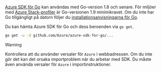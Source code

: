 [Azure SDK för Go](https://github.com/Azure/azure-sdk-for-go) kan användas med Go-version 1.8 och senare. För miljöer med [Azure Stack-profiler](https://docs.microsoft.com/en-us/azure/azure-stack/azure-stack-version-profiles) är Go-versionen 1.9 minimikravet.
Om du inte har Go tillgängligt på datorn följer du [installationsanvisningarna för Go](https://golang.org/doc/install).

Du kan hämta Azure SDK för Go och dess beroenden via `go get`.

```bash
go get -u -d github.com/Azure/azure-sdk-for-go/...
```

> [!WARNING]
> Kontrollera att du använder versaler för `Azure` i webbadressen. Om du inte gör det kan det orsaka importproblem när du arbetar med SDK. Du måste även använda versaler för `Azure` i importinstruktioner.

